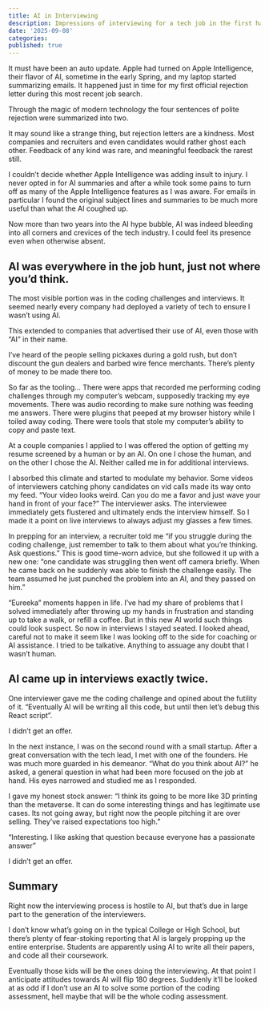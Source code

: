 ```yaml
---
title: AI in Interviewing
description: Impressions of interviewing for a tech job in the first half of 2025
date: '2025-09-08'
categories:
published: true
---
```


It must have been an auto update. Apple had turned on Apple Intelligence, their flavor of AI, sometime in the early Spring, and my laptop started summarizing emails. It happened just in time for my first official rejection letter during this most recent job search.

Through the magic of modern technology the four sentences of polite rejection were summarized into two.

It may sound like a strange thing, but rejection letters are a kindness. Most companies and recruiters and even candidates would rather ghost each other. Feedback of any kind was rare, and meaningful feedback the rarest still.

I couldn’t decide whether Apple Intelligence was adding insult to injury. I never opted in for AI summaries and after a while took some pains to turn off as many of the Apple Intelligence features as I was aware. For emails in particular I found the original subject lines and summaries to be much more useful than what the AI coughed up.

Now more than two years into the AI hype bubble, AI was indeed bleeding into all corners and crevices of the tech industry. I could feel its presence even when otherwise absent.

## AI was everywhere in the job hunt, just not where you’d think.

The most visible portion was in the coding challenges and interviews. It seemed nearly every company had deployed a variety of tech to ensure I wasn’t using AI.

This extended to companies that advertised their use of AI, even those with “AI” in their name.

I’ve heard of the people selling pickaxes during a gold rush, but don’t discount the gun dealers and barbed wire fence merchants. There’s plenty of money to be made there too.

So far as the tooling… There were apps that recorded me performing coding challenges through my computer’s webcam, supposedly tracking my eye movements. There was audio recording to make sure nothing was feeding me answers. There were plugins that peeped at my browser history while I toiled away coding. There were tools that stole my computer’s ability to copy and paste text.

At a couple companies I applied to I was offered the option of getting my resume screened by a human or by an AI. On one I chose the human, and on the other I chose the AI. Neither called me in for additional interviews.

I absorbed this climate and started to modulate my behavior. Some videos of interviewers catching phony candidates on vid calls made its way onto my feed. “Your video looks weird. Can you do me a favor and just wave your hand in front of your face?” The interviewer asks. The interviewee immediately gets flustered and ultimately ends the interview himself. So I made it a point on live interviews to always adjust my glasses a few times.

In prepping for an interview, a recruiter told me “if you struggle during the coding challenge, just remember to talk to them about what you’re thinking. Ask questions.” This is good time-worn advice, but she followed it up with a new one: “one candidate was struggling then went off camera briefly. When he came back on he suddenly was able to finish the challenge easily. The team assumed he just punched the problem into an AI, and they passed on him.”

“Eureeka” moments happen in life. I’ve had my share of problems that I solved immediately after throwing up my hands in frustration and standing up to take a walk, or refill a coffee. But in this new AI world such things could look suspect. So now in interviews I stayed seated. I looked ahead, careful not to make it seem like I was looking off to the side for coaching or AI assistance. I tried to be talkative. Anything to assuage any doubt that I wasn’t human.

## AI came up in interviews exactly twice.

One interviewer gave me the coding challenge and opined about the futility of it. “Eventually AI will be writing all this code, but until then let’s debug this React script”.

I didn’t get an offer.

In the next instance, I was on the second round with a small startup. After a great conversation with the tech lead, I met with one of the founders. He was much more guarded in his demeanor. “What do you think about AI?” he asked, a general question in what had been more focused on the job at hand. His eyes narrowed and studied me as I responded.

I gave my honest stock answer: “I think its going to be more like 3D printing than the metaverse. It can do some interesting things and has legitimate use cases. Its not going away, but right now the people pitching it are over selling. They’ve raised expectations too high.”

“Interesting. I like asking that question because everyone has a passionate answer”

I didn’t get an offer.

## Summary

Right now the interviewing process is hostile to AI, but that’s due in large part to the generation of the interviewers.

I don’t know what’s going on in the typical College or High School, but there’s plenty of fear-stoking reporting that AI is largely propping up the entire enterprise. Students are apparently using AI to write all their papers, and code all their coursework.

Eventually those kids will be the ones doing the interviewing. At that point I anticipate attitudes towards AI will flip 180 degrees. Suddenly it’ll be looked at as odd if I don’t use an AI to solve some portion of the coding assessment, hell maybe that will be the whole coding assessment.

